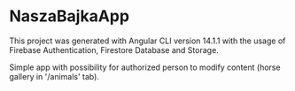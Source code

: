 # NaszaBajkaApp

This project was generated with Angular CLI version 14.1.1
with the usage of Firebase Authentication, Firestore Database and Storage.

Simple app with possibility for authorized person to modify content (horse gallery in '/animals' tab).
